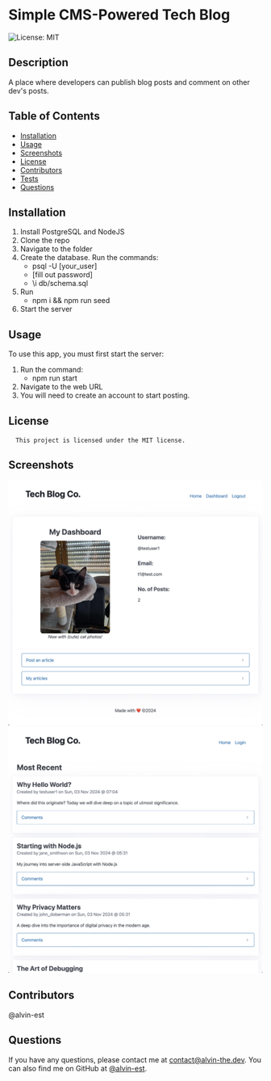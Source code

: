 # Simple CMS-Powered Tech Blog
![License: MIT](https://img.shields.io/badge/License-MIT-yellow.svg)
## Description
A place where developers can publish blog posts and comment on other dev's posts.
## Table of Contents
- [Installation](#installation)
- [Usage](#usage)
- [Screenshots](#screenshots)
- [License](#license)
- [Contributors](#Contributors)
- [Tests](#tests)
- [Questions](#questions)
## Installation
1. Install PostgreSQL and NodeJS
2. Clone the repo
3. Navigate to the folder
4. Create the database. Run the commands:
      - psql -U [your_user]
      - [fill out password]
      - \i db/schema.sql
5. Run 
      - npm i && npm run seed
6. Start the server
      
## Usage
To use this app, you must first start the server:
1. Run the command:
      - npm run start 
2. Navigate to the web URL 
3. You will need to create an account to start posting.
## License
      This project is licensed under the MIT license.
## Screenshots
![Screenshot](./misc/screenshot1.png)
![Screenshot](./misc/screenshot2.png)
## Contributors
@alvin-est
## Questions
If you have any questions, please contact me at [contact@alvin-the.dev](mailto:contact@alvin-the.dev). You can also find me on GitHub at [@alvin-est](https://github.com/@alvin-est).  
